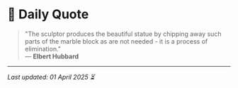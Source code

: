 # 📜 Daily Quote

> "The sculptor produces the beautiful statue by chipping away such parts of the marble block as are not needed - it is a process of elimination."  
> — **Elbert Hubbard**

---

_Last updated: 01 April 2025 ⏳_

